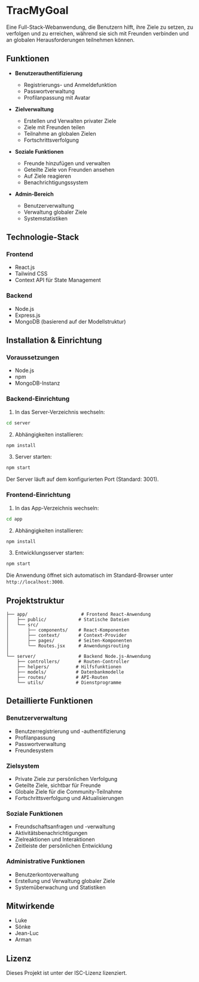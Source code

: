 # TracMyGoal

Eine Full-Stack-Webanwendung, die Benutzern hilft, ihre Ziele zu setzen, zu verfolgen und zu erreichen, während sie sich mit Freunden verbinden und an globalen Herausforderungen teilnehmen können.

## Funktionen

-   **Benutzerauthentifizierung**

    -   Registrierungs- und Anmeldefunktion
    -   Passwortverwaltung
    -   Profilanpassung mit Avatar

-   **Zielverwaltung**

    -   Erstellen und Verwalten privater Ziele
    -   Ziele mit Freunden teilen
    -   Teilnahme an globalen Zielen
    -   Fortschrittsverfolgung

-   **Soziale Funktionen**

    -   Freunde hinzufügen und verwalten
    -   Geteilte Ziele von Freunden ansehen
    -   Auf Ziele reagieren
    -   Benachrichtigungssystem

-   **Admin-Bereich**
    -   Benutzerverwaltung
    -   Verwaltung globaler Ziele
    -   Systemstatistiken

## Technologie-Stack

### Frontend

-   React.js
-   Tailwind CSS
-   Context API für State Management

### Backend

-   Node.js
-   Express.js
-   MongoDB (basierend auf der Modellstruktur)

## Installation & Einrichtung

### Voraussetzungen

-   Node.js
-   npm
-   MongoDB-Instanz

### Backend-Einrichtung

1. In das Server-Verzeichnis wechseln:

```bash
cd server
```

2. Abhängigkeiten installieren:

```bash
npm install
```

3. Server starten:

```bash
npm start
```

Der Server läuft auf dem konfigurierten Port (Standard: 3001).

### Frontend-Einrichtung

1. In das App-Verzeichnis wechseln:

```bash
cd app
```

2. Abhängigkeiten installieren:

```bash
npm install
```

3. Entwicklungsserver starten:

```bash
npm start
```

Die Anwendung öffnet sich automatisch im Standard-Browser unter `http://localhost:3000`.

## Projektstruktur

```
├── app/                    # Frontend React-Anwendung
│   ├── public/            # Statische Dateien
│   └── src/
│       ├── components/    # React-Komponenten
│       ├── context/       # Context-Provider
│       ├── pages/         # Seiten-Komponenten
│       └── Routes.jsx     # Anwendungsrouting
│
└── server/                # Backend Node.js-Anwendung
    ├── controllers/       # Routen-Controller
    ├── helpers/          # Hilfsfunktionen
    ├── models/           # Datenbankmodelle
    ├── routes/           # API-Routen
    └── utils/            # Dienstprogramme
```

## Detaillierte Funktionen

### Benutzerverwaltung

-   Benutzerregistrierung und -authentifizierung
-   Profilanpassung
-   Passwortverwaltung
-   Freundesystem

### Zielsystem

-   Private Ziele zur persönlichen Verfolgung
-   Geteilte Ziele, sichtbar für Freunde
-   Globale Ziele für die Community-Teilnahme
-   Fortschrittsverfolgung und Aktualisierungen

### Soziale Funktionen

-   Freundschaftsanfragen und -verwaltung
-   Aktivitätsbenachrichtigungen
-   Zielreaktionen und Interaktionen
-   Zeitleiste der persönlichen Entwicklung

### Administrative Funktionen

-   Benutzerkontoverwaltung
-   Erstellung und Verwaltung globaler Ziele
-   Systemüberwachung und Statistiken

## Mitwirkende

-   Luke
-   Sönke
-   Jean-Luc
-   Arman

## Lizenz

Dieses Projekt ist unter der ISC-Lizenz lizenziert.
